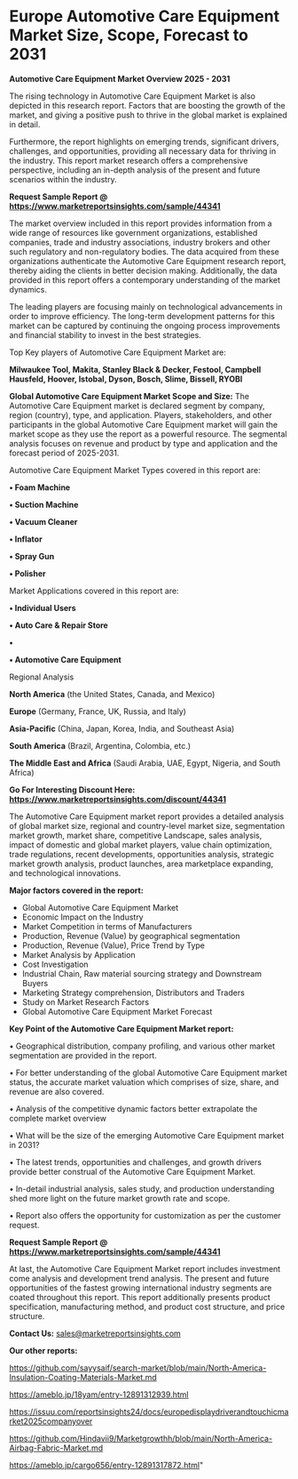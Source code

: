 # Europe Automotive Care Equipment Market Size, Scope, Forecast to 2031

<Strong> Automotive Care Equipment Market Overview 2025 - 2031</strong>

The rising technology in Automotive Care Equipment Market is also depicted in this research report. Factors that are boosting the growth of the market, and giving a positive push to thrive in the global market is explained in detail.

Furthermore, the report highlights on emerging trends, significant drivers, challenges, and opportunities, providing all necessary data for thriving in the industry. This report market research offers a comprehensive perspective, including an in-depth analysis of the present and future scenarios within the industry.

<strong>Request Sample Report @ <a href=https://www.marketreportsinsights.com/sample/44341>https://www.marketreportsinsights.com/sample/44341</a></strong>

The market overview included in this report provides information from a wide range of resources like government organizations, established companies, trade and industry associations, industry brokers and other such regulatory and non-regulatory bodies. The data acquired from these organizations authenticate the Automotive Care Equipment research report, thereby aiding the clients in better decision making. Additionally, the data provided in this report offers a contemporary understanding of the market dynamics.

The leading players are focusing mainly on technological advancements in order to improve efficiency. The long-term development patterns for this market can be captured by continuing the ongoing process improvements and financial stability to invest in the best strategies.

Top Key players of Automotive Care Equipment Market are:

<strong>Milwaukee Tool, Makita, Stanley Black & Decker, Festool, Campbell Hausfeld, Hoover, Istobal, Dyson, Bosch, Slime, Bissell, RYOBI</strong>

<strong><b>Global Automotive Care Equipment Market Scope and Size:</b></strong>
The Automotive Care Equipment market is declared segment by company, region (country), type, and application. Players, stakeholders, and other participants in the global Automotive Care Equipment market will gain the market scope as they use the report as a powerful resource. The segmental analysis focuses on revenue and product by type and application and the forecast period of 2025-2031.

Automotive Care Equipment Market Types covered in this report are:

<strong>•  Foam Machine

•  Suction Machine

•  Vacuum Cleaner

•  Inflator

•  Spray Gun

•  Polisher</strong>

Market Applications covered in this report are:

<strong>•  Individual Users

•  Auto Care & Repair Store

•  

•  Automotive Care Equipment</strong> 

Regional Analysis

<strong>North America</strong> (the United States, Canada, and Mexico)

<strong>Europe</strong> (Germany, France, UK, Russia, and Italy)

<strong>Asia-Pacific</strong> (China, Japan, Korea, India, and Southeast Asia)

<strong>South America</strong> (Brazil, Argentina, Colombia, etc.)

<strong>The Middle East and Africa</strong> (Saudi Arabia, UAE, Egypt, Nigeria, and South Africa)

<strong>Go For Interesting Discount Here: <a href=https://www.marketreportsinsights.com/discount/44341>https://www.marketreportsinsights.com/discount/44341</a></strong>

The Automotive Care Equipment market report provides a detailed analysis of global market size, regional and country-level market size, segmentation market growth, market share, competitive Landscape, sales analysis, impact of domestic and global market players, value chain optimization, trade regulations, recent developments, opportunities analysis, strategic market growth analysis, product launches, area marketplace expanding, and technological innovations.

<strong><b>Major factors covered in the report:</b></strong>
<ul>
  <li>Global Automotive Care Equipment Market </li>
  <li>Economic Impact on the Industry</li>
  <li>Market Competition in terms of Manufacturers</li>
  <li>Production, Revenue (Value) by geographical segmentation</li>
  <li>Production, Revenue (Value), Price Trend by Type</li>
  <li>Market Analysis by Application</li>
  <li>Cost Investigation</li>
  <li>Industrial Chain, Raw material sourcing strategy and Downstream Buyers</li>
  <li>Marketing Strategy comprehension, Distributors and Traders</li>
  <li>Study on Market Research Factors</li>
  <li>Global Automotive Care Equipment Market Forecast</li>
</ul>

<strong><b>Key Point of the Automotive Care Equipment Market report:</b></strong>

• Geographical distribution, company profiling, and various other market segmentation are provided in the report.

• For better understanding of the global Automotive Care Equipment market status, the accurate market valuation which comprises of size, share, and revenue are also covered.

• Analysis of the competitive dynamic factors better extrapolate the complete market overview

• What will be the size of the emerging Automotive Care Equipment market in 2031?

• The latest trends, opportunities and challenges, and growth drivers provide better construal of the Automotive Care Equipment Market.

• In-detail industrial analysis, sales study, and production understanding shed more light on the future market growth rate and scope.

• Report also offers the opportunity for customization as per the customer request.

<strong>Request Sample Report @ <a href=https://www.marketreportsinsights.com/sample/44341>https://www.marketreportsinsights.com/sample/44341</a></strong>

At last, the Automotive Care Equipment Market report includes investment come analysis and development trend analysis. The present and future opportunities of the fastest growing international industry segments are coated throughout this report. This report additionally presents product specification, manufacturing method, and product cost structure, and price structure.

<strong>Contact Us:</strong>
sales@marketreportsinsights.com

<strong>Our other reports:</strong>

<a href=https://github.com/sayysaif/search-market/blob/main/North-America-Insulation-Coating-Materials-Market.md>https://github.com/sayysaif/search-market/blob/main/North-America-Insulation-Coating-Materials-Market.md</a>

<a href=https://ameblo.jp/18yam/entry-12891312939.html>https://ameblo.jp/18yam/entry-12891312939.html</a>

<a href=https://issuu.com/reportsinsights24/docs/europedisplaydriverandtouchicmarket2025companyover>https://issuu.com/reportsinsights24/docs/europedisplaydriverandtouchicmarket2025companyover</a>

<a href=https://github.com/Hindavii9/Marketgrowthh/blob/main/North-America-Airbag-Fabric-Market.md>https://github.com/Hindavii9/Marketgrowthh/blob/main/North-America-Airbag-Fabric-Market.md</a>

<a href=https://ameblo.jp/cargo656/entry-12891317872.html>https://ameblo.jp/cargo656/entry-12891317872.html</a>"
